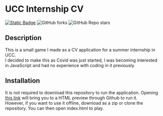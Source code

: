 # UCC Internship CV

<a href="https://htmlpreview.github.io/?https://github.com/Chris-B33/Internship-UCC-CV/blob/master/cv.html"><img alt="Static Badge" src="https://img.shields.io/badge/Preview-Application"></a>
<img alt="GitHub forks" src="https://img.shields.io/github/forks/Chris-B33/Internship-UCC-CV">
<img alt="GitHub Repo stars" src="https://img.shields.io/github/stars/Chris-B33/Internship-UCC-CV">

## Description

This is a small game I made as a CV application for a summer internship in UCC. <br>
I decided to make this as Covid was just started, I was becoming interested in JavaScript and had no experience with coding in it previously.

## Installation

It is not required to download this repository to run the application. 
Opening <a href="https://htmlpreview.github.io/?https://github.com/Chris-B33/Internship-UCC-CV/blob/master/cv.html">this link</a> will bring you to a HTML preview through Github to run it.
<br>
However, if you want to use it offline, download as a zip or clone the repository. You can then open index.html to play. 
